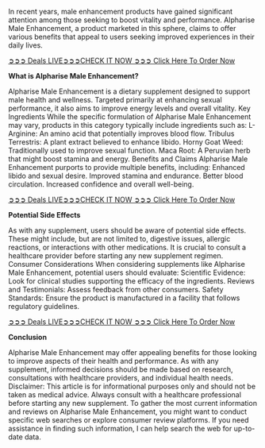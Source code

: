 In recent years, male enhancement products have gained significant attention among those seeking to boost vitality and performance. Alpharise Male Enhancement, a product marketed in this sphere, claims to offer various benefits that appeal to users seeking improved experiences in their daily lives.

[➲➲➲ Deals LIVE➲➲➲CHECK IT NOW ➲➲➲ Click Here To Order Now](https://nutraleafs.com/Performance)

**What is Alpharise Male Enhancement?**

Alpharise Male Enhancement is a dietary supplement designed to support male health and wellness. Targeted primarily at enhancing sexual performance, it also aims to improve energy levels and overall vitality.
Key Ingredients
While the specific formulation of Alpharise Male Enhancement may vary, products in this category typically include ingredients such as:
L-Arginine: An amino acid that potentially improves blood flow.
Tribulus Terrestris: A plant extract believed to enhance libido.
Horny Goat Weed: Traditionally used to improve sexual function.
Maca Root: A Peruvian herb that might boost stamina and energy.
Benefits and Claims
Alpharise Male Enhancement purports to provide multiple benefits, including:
Enhanced libido and sexual desire.
Improved stamina and endurance.
Better blood circulation.
Increased confidence and overall well-being.

[➲➲➲ Deals LIVE➲➲➲CHECK IT NOW ➲➲➲ Click Here To Order Now](https://nutraleafs.com/Performance)

**Potential Side Effects**

As with any supplement, users should be aware of potential side effects. These might include, but are not limited to, digestive issues, allergic reactions, or interactions with other medications. It is crucial to consult a healthcare provider before starting any new supplement regimen.
Consumer Considerations
When considering supplements like Alpharise Male Enhancement, potential users should evaluate:
Scientific Evidence: Look for clinical studies supporting the efficacy of the ingredients.
Reviews and Testimonials: Assess feedback from other consumers.
Safety Standards: Ensure the product is manufactured in a facility that follows regulatory guidelines.

[➲➲➲ Deals LIVE➲➲➲CHECK IT NOW ➲➲➲ Click Here To Order Now](https://nutraleafs.com/Performance)

**Conclusion**

Alpharise Male Enhancement may offer appealing benefits for those looking to improve aspects of their health and performance. As with any supplement, informed decisions should be made based on research, consultations with healthcare providers, and individual health needs.
Disclaimer: This article is for informational purposes only and should not be taken as medical advice. Always consult with a healthcare professional before starting any new supplement. To gather the most current information and reviews on Alpharise Male Enhancement, you might want to conduct specific web searches or explore consumer review platforms. If you need assistance in finding such information, I can help search the web for up-to-date data.
